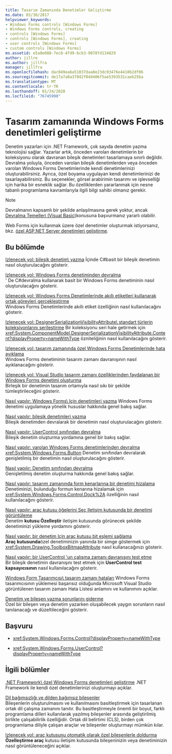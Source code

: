 ```yaml
---
title: Tasarım Zamanında Denetimler Geliştirme
ms.date: 03/30/2017
helpviewer_keywords:
- Windows Forms controls [Windows Forms]
- Windows Forms controls, creating
- controls [Windows Forms]
- controls [Windows Forms], creating
- user controls [Windows Forms]
- custom controls [Windows Forms]
ms.assetid: e5a8e088-7ec8-4fd9-bcb3-9078fd134829
author: jillre
ms.author: jillfra
manager: jillfra
ms.openlocfilehash: dac049ea6a51037daa0e23dc93476e4410b2df06
ms.sourcegitcommit: de17a7a0a37042f0d4406f5ae5393531caeb25ba
ms.translationtype: MT
ms.contentlocale: tr-TR
ms.lasthandoff: 01/24/2020
ms.locfileid: "76745990"
---
```

# <a name="develop-windows-forms-controls-at-design-time"></a>Tasarım zamanında Windows Forms denetimleri geliştirme

Denetim yazarları için .NET Framework, çok sayıda denetim yazma teknolojisi sağlar. Yazarlar artık, önceden varolan denetimlerin bir koleksiyonu olarak davranan bileşik denetimleri tasarlamaya sınırlı değildir. Devralma yoluyla, önceden varolan bileşik denetimlerden veya önceden varolan Windows Forms Denetimlerinde kendi denetimlerinizi oluşturabilirsiniz. Ayrıca, özel boyama uygulayan kendi denetimlerinizi de tasarlayabilirsiniz. Bu seçenekler, görsel arabirimin tasarımı ve işlevselliği için harika bir esneklik sağlar. Bu özelliklerden yararlanmak için nesne tabanlı programlama kavramlarıyla ilgili bilgi sahibi olmanız gerekir.

> [!NOTE]
> Devralmanın kapsamlı bir şekilde anlaşılmasına gerek yoktur, ancak [Devralma Temelleri (Visual Basic)](~/docs/visual-basic/programming-guide/language-features/objects-and-classes/inheritance-basics.md)konusuna başvurmanız yararlı olabilir.

Web Forms için kullanmak üzere özel denetimler oluşturmak istiyorsanız, bkz. [özel ASP.NET Server denetimleri geliştirme](https://docs.microsoft.com/previous-versions/aspnet/zt27tfhy(v=vs.100)).

## <a name="in-this-section"></a>Bu bölümde

[Izlenecek yol: bileşik denetim\ yazma](walkthrough-authoring-a-composite-control-with-visual-csharp.md)
İçinde C#basit bir bileşik denetimin nasıl oluşturulacağını gösterir.

[Izlenecek yol: Windows Forms denetiminden devralma](walkthrough-inheriting-from-a-windows-forms-control-with-visual-csharp.md)\
' De C#devralma kullanarak basit bir Windows Forms denetiminin nasıl oluşturulacağını gösterir.

[Izlenecek yol: Windows Forms Denetimlerinde akıllı etiketleri kullanarak ortak görevleri gerçekleştirme](performing-common-tasks-using-smart-tags-on-wf-controls.md)\
Windows Forms Denetimlerinde akıllı etiket özelliğinin nasıl kullanılacağını gösterir.

[Izlenecek yol: DesignerSerializationVisibilityAttribute\ standart türlerin koleksiyonlarını serileştirme](serializing-collections-designerserializationvisibilityattribute.md)
Bir koleksiyonu seri hale getirmek için <xref:System.ComponentModel.DesignerSerializationVisibilityAttribute.Content?displayProperty=nameWithType> özniteliğinin nasıl kullanılacağını gösterir.

[Izlenecek yol: tasarım zamanında özel Windows Forms Denetimlerinde hata ayıklama](walkthrough-debugging-custom-windows-forms-controls-at-design-time.md)\
Windows Forms denetiminin tasarım zamanı davranışının nasıl ayıklanacağını gösterir.

[Izlenecek yol: Visual Studio tasarım zamanı özelliklerinden faydalanan bir Windows Forms denetimi oluşturma](creating-a-wf-control-design-time-features.md)\
Birleşik bir denetimin tasarım ortamıyla nasıl sıkı bir şekilde tümleştirileceğini gösterir.

[Nasıl yapılır: Windows Forms\ Için denetimleri yazma](how-to-author-controls-for-windows-forms.md)
Windows Forms denetimi uygulamaya yönelik hususlar hakkında genel bakış sağlar.

[Nasıl yapılır: bileşik denetimleri yazma](how-to-author-composite-controls.md)\
Bileşik denetimden devralarak bir denetimin nasıl oluşturulacağını gösterir.

[Nasıl yapılır: UserControl sınıfından devralma](how-to-inherit-from-the-usercontrol-class.md)\
Bileşik denetim oluşturma yordamına genel bir bakış sağlar.

[Nasıl yapılır: varolan Windows Forms denetimlerinden devralma](how-to-inherit-from-existing-windows-forms-controls.md)\
<xref:System.Windows.Forms.Button> Denetim sınıfından devralarak genişletilmiş bir denetimin nasıl oluşturulacağını gösterir.

[Nasıl yapılır: Denetim sınıfından devralma](how-to-inherit-from-the-control-class.md)\
Genişletilmiş denetim oluşturma hakkında genel bakış sağlar.

[Nasıl yapılır: tasarım zamanında form kenarlarına bir denetimi hizalama](how-to-align-a-control-to-the-edges-of-forms-at-design-time.md)\
Denetiminizi, bulunduğu formun kenarına hizalamak için <xref:System.Windows.Forms.Control.Dock%2A> özelliğinin nasıl kullanılacağını gösterir.

[Nasıl yapılır: araç kutusu öğelerini Seç Iletişim kutusunda bir denetimi görüntüleme](how-to-display-a-control-in-the-choose-toolbox-items-dialog-box.md)\
Denetim **kutusu Özelleştir** iletişim kutusunda görünecek şekilde denetiminizi yükleme yordamını gösterir.

[Nasıl yapılır: bir denetim Için araç kutusu bit eşlemi sağlama](how-to-provide-a-toolbox-bitmap-for-a-control.md)\
**Araç kutusunda**özel denetiminizin yanında bir simge göstermek için <xref:System.Drawing.ToolboxBitmapAttribute> nasıl kullanacağınızı gösterir.

[Nasıl yapılır: bir UserControl 'un çalışma zamanı davranışını test etme](how-to-test-the-run-time-behavior-of-a-usercontrol.md)\
Bir bileşik denetimin davranışını test etmek için **UserControl test kapsayıcısının** nasıl kullanılacağını gösterir.

[Windows Form Tasarımcısı\ tasarım zamanı hataları](design-time-errors-in-the-windows-forms-designer.md)
Windows Forms tasarımcısının yüklemesi başarısız olduğunda Microsoft Visual Studio görüntülenen tasarım zamanı Hata Listesi anlamını ve kullanımını açıklar.

[Denetim ve bileşen yazma sorunlarını giderme](troubleshooting-control-and-component-authoring.md)\
Özel bir bileşen veya denetim yazarken oluşabilecek yaygın sorunların nasıl tanılanacağı ve düzeltileceğini gösterir.

## <a name="reference"></a>Başvuru

- <xref:System.Windows.Forms.Control?displayProperty=nameWithType>

- <xref:System.Windows.Forms.UserControl?displayProperty=nameWithType>

## <a name="related-sections"></a>İlgili bölümler

[.NET Framework\ özel Windows Forms denetimleri geliştirme](developing-custom-windows-forms-controls.md)
.NET Framework ile kendi özel denetimlerinizi oluşturmayı açıklar.

[Dil bağımsızlığı ve dilden bağımsız bileşenler](../../../standard/language-independence-and-language-independent-components.md)\
Bileşenlerin oluşturulmasını ve kullanılmasını basitleştirmek için tasarlanan ortak dil çalışma zamanını tanıtır. Bu basitleştirmeyle önemli bir boyut, farklı programlama dilleri kullanılarak yazılmış bileşenler arasında geliştirilmiş birlikte çalışabilirlik özelliğidir. Ortak dil belirtimi (CLS), birden çok programlama diliyle çalışan araçlar ve bileşenler oluşturmayı mümkün kılar.

[Izlenecek yol: araç kutusunu otomatik olarak özel bileşenlerle doldurma](walkthrough-automatically-populating-the-toolbox-with-custom-components.md)\
**Özelleştirme araç** kutusu iletişim kutusunda bileşeninizin veya denetiminizin nasıl görüntüleneceğini açıklar.
